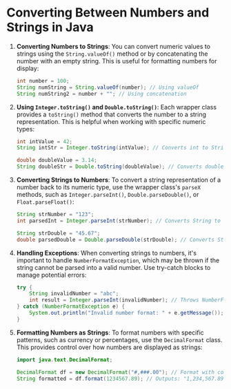 
# Converting Between Numbers and Strings in Java

1. **Converting Numbers to Strings**: You can convert numeric values to strings using the `String.valueOf()` method or by concatenating the number with an empty string. This is useful for formatting numbers for display:
   ```java
   int number = 100;
   String numString = String.valueOf(number); // Using valueOf
   String numString2 = number + ""; // Using concatenation
   ```

2. **Using `Integer.toString()` and `Double.toString()`**: Each wrapper class provides a `toString()` method that converts the number to a string representation. This is helpful when working with specific numeric types:
   ```java
   int intValue = 42;
   String intStr = Integer.toString(intValue); // Converts int to String

   double doubleValue = 3.14;
   String doubleStr = Double.toString(doubleValue); // Converts double to String
   ```

3. **Converting Strings to Numbers**: To convert a string representation of a number back to its numeric type, use the wrapper class's `parseX` methods, such as `Integer.parseInt()`, `Double.parseDouble()`, or `Float.parseFloat()`:
   ```java
   String strNumber = "123";
   int parsedInt = Integer.parseInt(strNumber); // Converts String to int

   String strDouble = "45.67";
   double parsedDouble = Double.parseDouble(strDouble); // Converts String to double
   ```

4. **Handling Exceptions**: When converting strings to numbers, it's important to handle `NumberFormatException`, which may be thrown if the string cannot be parsed into a valid number. Use try-catch blocks to manage potential errors:
   ```java
   try {
       String invalidNumber = "abc";
       int result = Integer.parseInt(invalidNumber); // Throws NumberFormatException
   } catch (NumberFormatException e) {
       System.out.println("Invalid number format: " + e.getMessage());
   }
   ```

5. **Formatting Numbers as Strings**: To format numbers with specific patterns, such as currency or percentages, use the `DecimalFormat` class. This provides control over how numbers are displayed as strings:
   ```java
   import java.text.DecimalFormat;

   DecimalFormat df = new DecimalFormat("#,###.00"); // Format with commas and 2 decimal places
   String formatted = df.format(1234567.89); // Outputs: "1,234,567.89"
   ```
